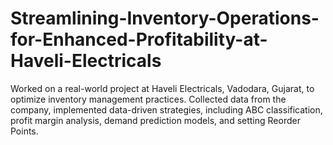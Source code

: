 # Streamlining-Inventory-Operations-for-Enhanced-Profitability-at-Haveli-Electricals
Worked on a real-world project at Haveli Electricals, Vadodara, Gujarat, to optimize inventory management practices. Collected data from the company, implemented data-driven strategies, including ABC classification, profit margin analysis, demand prediction models, and setting Reorder Points.
